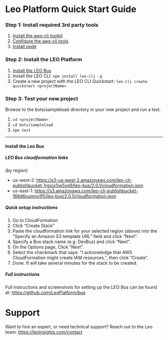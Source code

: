 # Leo Platform Quick Start Guide

### Step 1: Install required 3rd party tools

1. [Install the aws-cli toolkit](http://docs.aws.amazon.com/cli/latest/userguide/installing.html)
1. [Configure the aws-cli tools](http://docs.aws.amazon.com/cli/latest/userguide/cli-chap-getting-started.html)
1. [Install node](https://nodejs.org/en/)

### Step 2: Install the LEO Platform

1. [Install the LEO Bus](#install-the-leo-bus)
1. Install the LEO CLI: `npm install leo-cli -g`
1. Create a new project with the LEO CLI Quickstart: `leo-cli create quickstart <projectName>`

### Step 3: Test your new project
Browse to the bots/sampleload directory in your new project and run a test.
1. `cd <projectName>`
1. `cd bots/sampleload`
1. `npm test`

---

#### Install the Leo Bus
##### LEO Bus cloudformation links
(by region)
 * us-west-2: https://s3-us-west-2.amazonaws.com/leo-cli-publishbucket-1rgojx1iw5yq9/leo-bus/2.0.1/cloudformation.json
 * us-east-1: https://s3.amazonaws.com/leo-cli-publishbucket-166d6oumno1f5/leo-bus/2.0.1/cloudformation.json

##### Quick setup instructions
1. Go to CloudFormation
1. Click “Create Stack”
1. Paste the cloudformation link for your selected region (above) into the “Specify an Amazon S3 template URL” field and click “Next”.
1. Specify a Bus stack name (e.g. DevBus) and click “Next”.
1. On the Options page, Click “Next”.
1. Select the checkmark that says: “I acknowledge that AWS CloudFormation might create IAM resources.”, then click “Create”.
1. Done. It will take several minutes for the stack to be created.

##### Full instructions
Full instructions and screenshots for setting up the LEO Bus can be found at:
https://github.com/LeoPlatform/bus

# Support
Want to hire an expert, or need technical support? Reach out to the Leo team: https://leoinsights.com/contact
